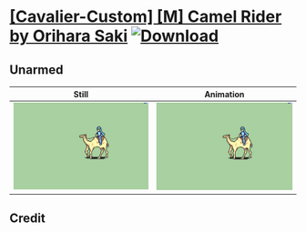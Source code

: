 # [\[Cavalier-Custom\] \[M\] Camel Rider by Orihara Saki](./) [![Download](https://img.shields.io/badge/Download--red?style=social&logo=github)](https://minhaskamal.github.io/DownGit/#/home?url=https://github.com/Klokinator/FE-Repo/tree/main/Battle%20Animations%2FMounted%20-%20Dismounted%2C%20Monsters%2C%20Misc%2F%5BCavalier-Custom%5D%20%5BM%5D%20Camel%20Rider%20by%20Orihara%20Saki%2F8.%20Unarmed)

## Unarmed

| Still | Animation |
| :---: | :-------: |
| ![Unarmed still](./Unarmed_000.png) | ![Unarmed](./Unarmed.gif) |

## Credit


